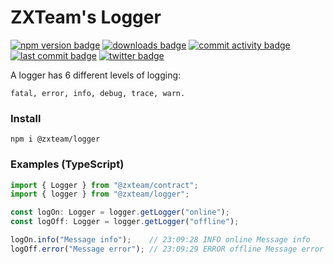 # ZXTeam's Logger
[![npm version badge](https://img.shields.io/npm/v/@zxteam/logger.svg)](https://www.npmjs.com/package/@zxteam/logger)
[![downloads badge](https://img.shields.io/npm/dm/@zxteam/logger.svg)](https://www.npmjs.org/package/@zxteam/logger)
[![commit activity badge](https://img.shields.io/github/commit-activity/m/zxteamorg/node.logger)](https://github.com/zxteamorg/node.logger/pulse)
[![last commit badge](https://img.shields.io/github/last-commit/zxteamorg/node.logger)](https://github.com/zxteamorg/node.logger/graphs/commit-activity)
[![twitter badge](https://img.shields.io/twitter/follow/zxteamorg?style=social&logo=twitter)](https://twitter.com/zxteamorg)


A logger has 6 different levels of logging:
```
fatal, error, info, debug, trace, warn.
```

### Install
```
npm i @zxteam/logger
```

### Examples (TypeScript)
```typescript
import { Logger } from "@zxteam/contract";
import { logger } from "@zxteam/logger";

const logOn: Logger = logger.getLogger("online");
const logOff: Logger = logger.getLogger("offline");

logOn.info("Message info");    // 23:09:28 INFO online Message info
logOff.error("Message error"); // 23:09:29 ERROR offline Message error
```

